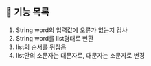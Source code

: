 ## 🚀 기능 목록
1. String word의 입력값에 오류가 없는지 검사
2. String word를 list형태로 변환
3. list의 순서를 뒤집음
4. list안의 소문자는 대문자로, 대문자는 소문자로 변경